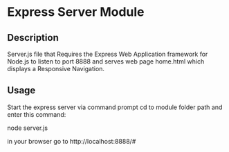 # Express Server Module 

## Description
Server.js file that Requires the Express Web Application framework for Node.js
to listen to port 8888 and serves web page home.html which displays a Responsive Navigation.

## Usage
Start the express server via command prompt cd to module folder path and enter this command:

node server.js

in your browser go to http://localhost:8888/#
